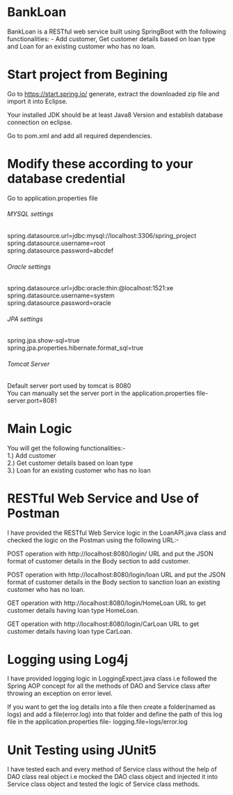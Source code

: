 # BankLoan
BankLoan is a RESTful web service built using SpringBoot with the following functionalities: - Add customer, Get customer details based on loan type and Loan for an existing customer who has no loan.

# Start project from Begining
Go to https://start.spring.io/  generate, extract the downloaded zip file and import it into Eclipse. <br/>

Your installed JDK should be at least Java8 Version and establish database connection on eclipse. <br/>

Go to pom.xml and add all required dependencies.

# Modify these according to your database credential
Go to application.properties file
###### MYSQL settings
spring.datasource.url=jdbc:mysql://localhost:3306/spring_project <br/>
spring.datasource.username=root <br/>
spring.datasource.password=abcdef
###### Oracle settings
spring.datasource.url=jdbc:oracle:thin:@localhost:1521:xe <br/>
spring.datasource.username=system <br/>
spring.datasource.password=oracle
###### JPA settings
spring.jpa.show-sql=true <br/>
spring.jpa.properties.hibernate.format_sql=true <br/>

###### Tomcat Server
Default server port used by tomcat is 8080 <br/>
You can manually set the server port in the application.properties file- server.port=8081

# Main Logic
You will get the following functionalities:- <br/>
1.) Add customer <br/>
2.) Get customer details based on loan type <br/>
3.) Loan for an existing customer who has no loan

# RESTful Web Service and Use of Postman
I have provided the RESTful Web Service logic in the LoanAPI.java class and checked the logic on the Postman using the following URL:- <br/>

POST operation with http://localhost:8080/login/ URL and put the JSON format of customer details in the Body section to add customer. <br/>

POST operation with http://localhost:8080/login/loan URL and put the JSON format of customer details in the Body section to sanction loan an existing customer who has no loan. <br/>

GET operation with http://localhost:8080/login/HomeLoan URL to get customer details having loan type HomeLoan. <br/>

GET operation with http://localhost:8080/login/CarLoan URL to get customer details having loan type CarLoan.

# Logging using Log4j
I have provided logging logic in LoggingExpect.java class i.e followed the Spring AOP concept for all the methods of DAO and Service class after throwing an exception on error level. <br/>

If you want to get the log details into a file then create a folder(named as logs) and add a file(error.log) into that folder and define the path of this log file in the application.properties file- logging.file=logs/error.log

# Unit Testing using JUnit5
I have tested each and every method of Service class without the help of DAO class real object i.e mocked the DAO class object and injected it into Service class object and tested the logic of Service class methods.
